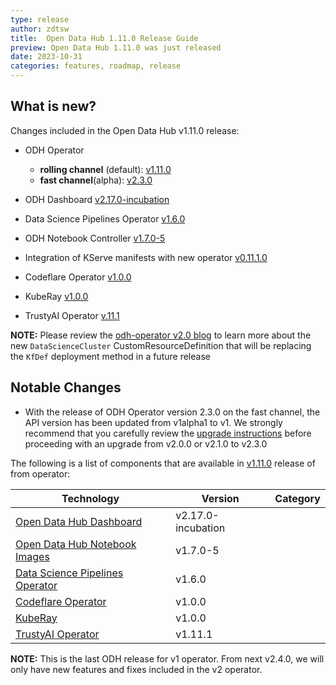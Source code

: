 ```yaml
---
type: release
author: zdtsw
title:  Open Data Hub 1.11.0 Release Guide
preview: Open Data Hub 1.11.0 was just released
date: 2023-10-31
categories: features, roadmap, release
---
```


What is new?
------
Changes included in the Open Data Hub v1.11.0 release:

* ODH Operator

  * **rolling channel** (default): [v1.11.0](https://github.com/opendatahub-io/opendatahub-operator/releases/tag/v1.11.0)
  * **fast channel**(alpha): [v2.3.0](https://github.com/opendatahub-io/opendatahub-operator/releases/tag/v2.3.0)
* ODH Dashboard [v2.17.0-incubation](https://github.com/opendatahub-io/odh-dashboard/releases/tag/v2.17.0-incubation)
* Data Science Pipelines Operator [v1.6.0](https://github.com/opendatahub-io/data-science-pipelines/releases/tag/v1.6.0)
* ODH Notebook Controller [v1.7.0-5](https://github.com/opendatahub-io/kubeflow/releases/tag/v1.7.0-5)
* Integration of KServe manifests with new operator [v0.11.1.0](https://github.com/opendatahub-io/odh-manifests/tree/master/kserve)
* Codeflare Operator [v1.0.0](https://github.com/opendatahub-io/codeflare-operator/releases/tag/v1.0.0)
* KubeRay [v1.0.0](https://github.com/opendatahub-io/kuberay/tags/v1.0.0)
* TrustyAI Operator [v.11.1](https://github.com/trustyai-explainability/trustyai-service-operator/releases/tag/v1.11.1)

**NOTE:** Please review the [odh-operator v2.0 blog](../2023-07-24-odh-operator-v2.0-blog) to learn more about the new `DataScienceCluster` CustomResourceDefinition that will be replacing the `KfDef` deployment method in a future release

Notable Changes
------

* With the release of ODH Operator version 2.3.0 on the fast channel, the API version has been updated from v1alpha1 to v1. We strongly recommend that you carefully review the [upgrade instructions](https://opendatahub.io/docs/upgrade-install-new-operator/) before proceeding with an upgrade from v2.0.0 or v2.1.0 to v2.3.0

The following is a list of components that are available in [v1.11.0](https://github.com/opendatahub-io/opendatahub-operator/releases/tag/v1.11.0) release of from operator:

| Technology                                                                         | Version | Category           |
| ---------------------------------------------------------------------------------- | ------- | ------------------ |
| [Open Data Hub Dashboard](https://github.com/opendatahub-io/odh-dashboard) | v2.17.0-incubation |
| [Open Data Hub Notebook Images](https://github.com/opendatahub-io/notebooks) | v1.7.0-5 |
| [Data Science Pipelines Operator](https://github.com/opendatahub-io/data-science-pipelines-operator) | v1.6.0 |
| [Codeflare Operator](https://github.com/opendatahub-io/codeflare-operator) | v1.0.0 |
| [KubeRay](https://github.com/opendatahub-io/kuberay) | v1.0.0 |
| [TrustyAI Operator](https://github.com/trustyai-explainability/trustyai-service-operator) | v1.11.1 |

**NOTE:** This is the last ODH release for v1 operator. From next v2.4.0, we will only have new features and fixes included in the v2 operator.